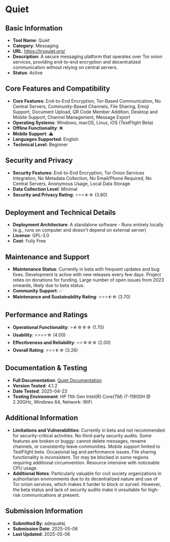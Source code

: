 # Quiet

## Basic Information
- **Tool Name**: Quiet
- **Category**: Messaging
- **URL**: https://tryquiet.org/
- **Description**: A secure messaging platform that operates over Tor onion services, providing end-to-end encryption and decentralized communication without relying on central servers.
- **Status**: Active

## Core Features and Compatibility
- **Core Features**: End-to-End Encryption, Tor-Based Communication, No Central Servers, Community-Based Channels, File Sharing, Emoji Support, Document Upload, QR Code Member Addition, Desktop and Mobile Support, Channel Management, Message Export
- **Operating Systems**: Windows, macOS, Linux, iOS (TestFlight Beta)
- **Offline Functionality**: ❌
- **Mobile Support**: ⚠️
- **Languages Supported**: English
- **Technical Level**: Beginner

## Security and Privacy
- **Security Features**: End-to-End Encryption, Tor Onion Services Integration, No Metadata Collection, No Email/Phone Required, No Central Servers, Anonymous Usage, Local Data Storage
- **Data Collection Level**: Minimal
- **Security and Privacy Rating**: ⭐⭐⭐⯪☆ (3.80)

## Deployment and Technical Details
- **Deployment Architecture**: A standalone software - Runs entirely locally (e.g., runs on computer and doesn't depend on external server)
- **License**: GPL-3.0
- **Cost**: Fully Free

## Maintenance and Support
- **Maintenance Status**: Currently in beta with frequent updates and bug fixes. Development is active with new releases every few days. Project relies on donations for funding. Large number of open issues from 2023 onwards, likely due to beta status.
- **Community Support**: ✅
- **Maintenance and Sustainability Rating**: ⭐⭐⭐⯪☆ (3.70)

## Performance and Ratings
- **Operational Functionality**: ⭐⯪☆☆☆ (1.70)
- **Usability**: ⭐⭐⭐⭐☆ (4.00)
- **Effectiveness and Reliability**: ⭐⭐☆☆☆ (2.00)
- **Overall Rating**: ⭐⭐⭐⯪☆ (3.26)

## Documentation & Testing
- **Full Documentation**: [Quiet Documentation](../../factsheets/Quiet.pdf)
- **Version Tested**: 4.1.2
- **Date Tested**: 2025-04-23
- **Testing Environment**: HP 11th Gen Intel(R) Core(TM) i7-11800H @ 2.30GHz, Windows 64, Network: WiFi

## Additional Information
- **Limitations and Vulnerabilities**: Currently in beta and not recommended for security-critical activities. No third-party security audits. Some features are broken or buggy: cannot delete messages, rename channels, or consistently leave communities. Mobile support limited to TestFlight beta. Occasional lag and performance issues. File sharing functionality is inconsistent. Tor may be blocked in some regions requiring additional circumvention. Resource intensive with noticeable CPU usage.
- **Additional Notes**: Particularly valuable for civil society organizations in authoritarian environments due to its decentralized nature and use of Tor onion services, which makes it harder to block or surveil. However, the beta status and lack of security audits make it unsuitable for high-risk communications at present.

## Submission Information
- **Submitted By**: adequatej
- **Submission Date**: 2025-05-06
- **Last Updated**: 2025-05-06
